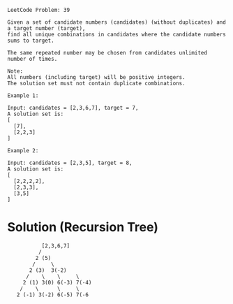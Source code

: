 ````
LeetCode Problem: 39

Given a set of candidate numbers (candidates) (without duplicates) and a target number (target), 
find all unique combinations in candidates where the candidate numbers sums to target.

The same repeated number may be chosen from candidates unlimited 
number of times.

Note:
All numbers (including target) will be positive integers.
The solution set must not contain duplicate combinations.

Example 1:

Input: candidates = [2,3,6,7], target = 7,
A solution set is:
[
  [7],
  [2,2,3]
]

Example 2:

Input: candidates = [2,3,5], target = 8,
A solution set is:
[
  [2,2,2,2],
  [2,3,3],
  [3,5]
]
````
# Solution (Recursion Tree)

               [2,3,6,7]
              /
             2 (5)
            /     \
           2 (3)  3(-2)
          /    \    \     \
         2 (1) 3(0) 6(-3) 7(-4)
        /    \      \     \
       2 (-1) 3(-2) 6(-5) 7(-6
